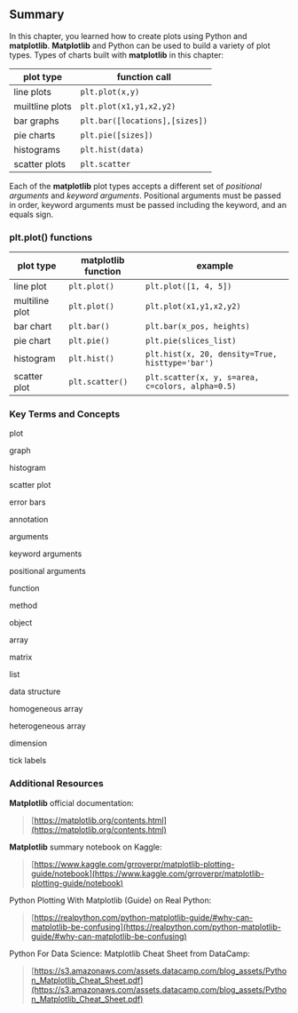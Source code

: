 
## Summary
In this chapter, you learned how to create plots using Python and **matplotlib**. **Matplotlib** and Python can be used to build a variety of plot types.
Types of charts built with **matplotlib** in this chapter:

| plot type | function call |
| --- | --- |
| line plots | ```plt.plot(x,y)``` |
| muiltline plots | ```plt.plot(x1,y1,x2,y2)``` |
| bar graphs | ```plt.bar([locations],[sizes])``` |
| pie charts | ```plt.pie([sizes])```
| histograms | ```plt.hist(data)``` |
| scatter plots | ```plt.scatter``` |
Each of the **matplotlib** plot types accepts a different set of _positional arguments_ and _keyword arguments_. Positional arguments must be passed in order, keyword arguments must be passed including the keyword, and an equals sign. 
### plt.plot() functions

| plot type | matplotlib function | example |
| --- | --- | --- |
| line plot | ```plt.plot()``` | ```plt.plot([1, 4, 5])``` |
| multiline plot | ```plt.plot()``` | ```plt.plot(x1,y1,x2,y2)``` |
| bar chart | ```plt.bar()``` | ```plt.bar(x_pos, heights)``` |
| pie chart | ```plt.pie()``` | ```plt.pie(slices_list)``` |
| histogram | ```plt.hist()``` | ```plt.hist(x, 20, density=True, histtype='bar')```
| scatter plot | ```plt.scatter()``` | ```plt.scatter(x, y, s=area, c=colors, alpha=0.5)``` |
### Key Terms and Concepts
plot

graph

histogram

scatter plot

error bars

annotation

arguments

keyword arguments

positional arguments

function

method

object

array

matrix

list

data structure

homogeneous array

heterogeneous array

dimension

tick labels
### Additional Resources
**Matplotlib** official documentation: 

 > [https://matplotlib.org/contents.html](https://matplotlib.org/contents.html)

**Matplotlib** summary notebook on Kaggle:

 > [https://www.kaggle.com/grroverpr/matplotlib-plotting-guide/notebook](https://www.kaggle.com/grroverpr/matplotlib-plotting-guide/notebook)

Python Plotting With Matplotlib (Guide) on Real Python:

 > [https://realpython.com/python-matplotlib-guide/#why-can-matplotlib-be-confusing](https://realpython.com/python-matplotlib-guide/#why-can-matplotlib-be-confusing)

Python For Data Science: Matplotlib Cheat Sheet from DataCamp:

 > [https://s3.amazonaws.com/assets.datacamp.com/blog_assets/Python_Matplotlib_Cheat_Sheet.pdf](https://s3.amazonaws.com/assets.datacamp.com/blog_assets/Python_Matplotlib_Cheat_Sheet.pdf)
 

